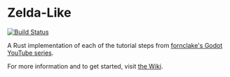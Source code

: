 # Zelda-Like

[![Build Status](https://travis-ci.org/bitspittle/zeldalike.svg?branch=master)](https://travis-ci.org/bitspittle/zeldalike)

A Rust implementation of each of the tutorial steps from
[fornclake's Godot YouTube series](https://www.youtube.com/playlist?list=PLv0bAfkzWSiY4d_FJlQTlFOZh34nrlJZY).

For more information and to get started, visit
[the Wiki](https://github.com/bitspittle/zeldalike/wiki). 
